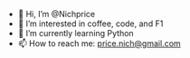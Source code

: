 - 👋 Hi, I’m @Nichprice
- 👀 I’m interested in coffee, code, and F1
- 🌱 I’m currently learning Python
- 📫 How to reach me: price.nich@gmail.com

<!---
Nichprice/Nichprice is a ✨ special ✨ repository because its `README.md` (this file) appears on your GitHub profile.
You can click the Preview link to take a look at your changes.
--->
